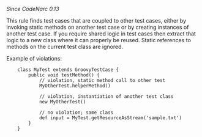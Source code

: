 *Since CodeNarc 0.13*

This rule finds test cases that are coupled to other test cases, either
by invoking static methods on another test case or by creating instances
of another test case. If you require shared logic in test cases then
extract that logic to a new class where it can properly be reused.
Static references to methods on the current test class are ignored.

Example of violations:

``` 
    class MyTest extends GroovyTestCase {
        public void testMethod() {
            // violation, static method call to other test
            MyOtherTest.helperMethod()

            // violation, instantiation of another test class
            new MyOtherTest()

            // no violation; same class
            def input = MyTest.getResourceAsStream('sample.txt')
        }
    }
```
